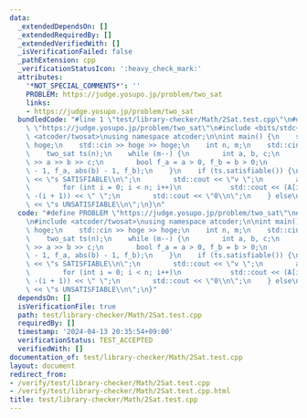 ```yaml
---
data:
  _extendedDependsOn: []
  _extendedRequiredBy: []
  _extendedVerifiedWith: []
  _isVerificationFailed: false
  _pathExtension: cpp
  _verificationStatusIcon: ':heavy_check_mark:'
  attributes:
    '*NOT_SPECIAL_COMMENTS*': ''
    PROBLEM: https://judge.yosupo.jp/problem/two_sat
    links:
    - https://judge.yosupo.jp/problem/two_sat
  bundledCode: "#line 1 \"test/library-checker/Math/2Sat.test.cpp\"\n#define PROBLEM\
    \ \"https://judge.yosupo.jp/problem/two_sat\"\n#include <bits/stdc++.h>\n\n#include\
    \ <atcoder/twosat>\nusing namespace atcoder;\n\nint main() {\n    std::string\
    \ hoge;\n    std::cin >> hoge >> hoge;\n    int n, m;\n    std::cin >> n >> m;\n\
    \    two_sat ts(n);\n    while (m--) {\n        int a, b, c;\n        std::cin\
    \ >> a >> b >> c;\n        bool f_a = a > 0, f_b = b > 0;\n        ts.add_clause(abs(a)\
    \ - 1, f_a, abs(b) - 1, f_b);\n    }\n    if (ts.satisfiable()) {\n        std::cout\
    \ << \"s SATISFIABLE\\n\";\n        std::cout << \"v \";\n        auto A = ts.answer();\n\
    \        for (int i = 0; i < n; i++)\n            std::cout << (A[i] ? i + 1 :\
    \ -(i + 1)) << \" \";\n        std::cout << \"0\\n\";\n    } else\n        std::cout\
    \ << \"s UNSATISFIABLE\\n\";\n}\n"
  code: "#define PROBLEM \"https://judge.yosupo.jp/problem/two_sat\"\n#include <bits/stdc++.h>\n\
    \n#include <atcoder/twosat>\nusing namespace atcoder;\n\nint main() {\n    std::string\
    \ hoge;\n    std::cin >> hoge >> hoge;\n    int n, m;\n    std::cin >> n >> m;\n\
    \    two_sat ts(n);\n    while (m--) {\n        int a, b, c;\n        std::cin\
    \ >> a >> b >> c;\n        bool f_a = a > 0, f_b = b > 0;\n        ts.add_clause(abs(a)\
    \ - 1, f_a, abs(b) - 1, f_b);\n    }\n    if (ts.satisfiable()) {\n        std::cout\
    \ << \"s SATISFIABLE\\n\";\n        std::cout << \"v \";\n        auto A = ts.answer();\n\
    \        for (int i = 0; i < n; i++)\n            std::cout << (A[i] ? i + 1 :\
    \ -(i + 1)) << \" \";\n        std::cout << \"0\\n\";\n    } else\n        std::cout\
    \ << \"s UNSATISFIABLE\\n\";\n}"
  dependsOn: []
  isVerificationFile: true
  path: test/library-checker/Math/2Sat.test.cpp
  requiredBy: []
  timestamp: '2024-04-13 20:35:54+09:00'
  verificationStatus: TEST_ACCEPTED
  verifiedWith: []
documentation_of: test/library-checker/Math/2Sat.test.cpp
layout: document
redirect_from:
- /verify/test/library-checker/Math/2Sat.test.cpp
- /verify/test/library-checker/Math/2Sat.test.cpp.html
title: test/library-checker/Math/2Sat.test.cpp
---
```

